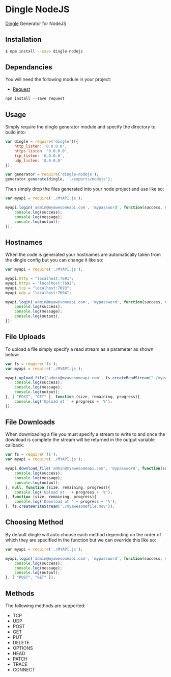 # Dingle NodeJS
[Dingle](https://github.com/Vmlweb/Dingle) Generator for NodeJS

## Installation

```bash
$ npm install --save dingle-nodejs
```

## Dependancies

You will need the following module in your project:

  * [Request](https://github.com/request/request)
  
```javascript
npm install --save request
```

## Usage

Simply require the dingle generator module and specify the directory to build into:

```javascript
var dingle = require('dingle')({
    http_listen: '0.0.0.0',
    https_listen: '0.0.0.0',
    tcp_listen: '0.0.0.0',
    udp_listen: '0.0.0.0'
});

var generator = require('dingle-nodejs');
generator.generate(dingle, './exports/nodejs');
```

Then simply drop the files generated into your node project and use like so:

```javascript
var myapi = require('./MYAPI.js');

myapi.login('admin@myawesomeapi.com', 'mypassword', function(success, message, output){
	console.log(success);
	console.log(message);
	console.log(output);
});
```

## Hostnames

When the code is generated your hostnames are automatically taken from the dingle config but you can change it like so:

```javascript
var myapi = require('./MYAPI.js');

myapi.http = "localhost:7691";
myapi.https = "localhost:7692";
myapi.tcp = "localhost:7693";
myapi.udp = "localhost:7694";

myapi.login('admin@myawesomeapi.com', 'mypassword', function(success, message, output){
	console.log(success);
	console.log(message);
	console.log(output);
});
```
 
## File Uploads

To upload a file simply specify a read stream as a parameter as shown below:

```javascript
var fs = require('fs');
var myapi = require('./MYAPI.js');

myapi.upload_file('admin@myawesomeapi.com', fs.createReadStream("./myawesomefile.png"), function(success, message, output){
	console.log(success);
	console.log(message);
	console.log(output);
}, [ "POST", "GET" ], function (size, remaining, progress){
	console.log('Upload at ' + progress + '%');
}); 
```
 
## File Downloads

When downloading a file you must specify a stream to write to and once the download is complete the stream will be returned in the output variable callback:

```javascript
var fs = require('fs');
var myapi = require('./MYAPI.js');

myapi.download_file('admin@myawesomeapi.com', 'mypassword', function(success, message, output){
	console.log(success);
	console.log(message);
	console.log(output);
}, null, function (size, remaining, progress){
	console.log('Upload at ' + progress + '%');
}, function (size, remaining, progress){
	console.log('Download at ' + progress + '%');
}, fs.createWriteStream('./myawesomefile.mov'));
```

## Choosing Method

By default dingle will auto choose each method depending on the order of which they are specified in the function but we can override this like so:

```javascript
var myapi = require('./MYAPI.js');

myapi.login('admin@myawesomeapi.com', 'mypassword', function(success, message, output){
	console.log(success);
	console.log(message);
	console.log(output);
}, [ "POST", "GET" ]);
```

## Methods

The following methods are supported:

  * TCP
  * UDP
  * POST
  * GET
  * PUT
  * DELETE
  * OPTIONS
  * HEAD
  * PATCH
  * TRACE
  * CONNECT